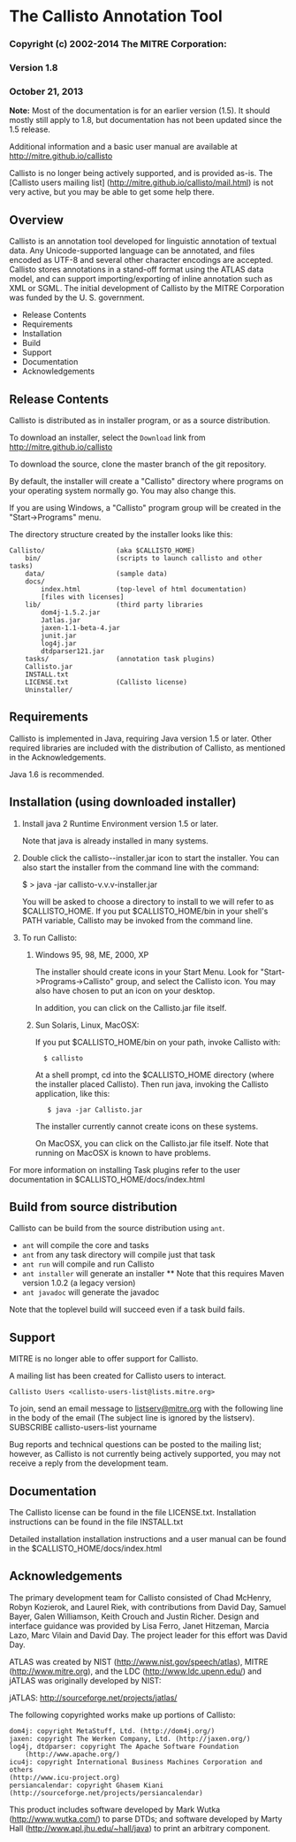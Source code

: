 # The Callisto Annotation Tool

### Copyright (c) 2002-2014 The MITRE Corporation:
### Version 1.8
### October 21, 2013

**Note:** Most of the documentation is for an earlier version (1.5).  It should
mostly still apply to 1.8, but documentation has not been updated since the
1.5 release.

Additional information and a basic user manual are available at http://mitre.github.io/callisto

Callisto is no longer being actively supported, and is provided as-is.  The [Callisto users mailing list] (http://mitre.github.io/callisto/mail.html) is not very active, but you may be able to get some help there.

## Overview

Callisto is an annotation tool developed for linguistic annotation of
textual data. Any Unicode-supported language can be annotated, and
files encoded as UTF-8 and several other character encodings are
accepted. Callisto stores annotations in a stand-off format using the
ATLAS data model, and can support importing/exporting of inline
annotation such as XML or SGML. The initial development of Callisto by
the MITRE Corporation was funded by the U. S. government.

 - Release Contents
 - Requirements
 - Installation
 - Build
 - Support
 - Documentation
 - Acknowledgements


## Release Contents

Callisto is distributed as in installer program, or as a source distribution.

To download an installer, select the `Download` link from http://mitre.github.io/callisto

To download the source, clone the master branch of the git repository.

By default, the installer will create a "Callisto" directory where
programs on your operating system normally go.  You may also change
this.

If you are using Windows, a "Callisto" program group will be created
in the "Start->Programs" menu.

The directory structure created by the installer looks like this:

```
Callisto/                  (aka $CALLISTO_HOME)
    bin/                   (scripts to launch callisto and other tasks)
    data/                  (sample data)
    docs/                   
        index.html         (top-level of html documentation)
        [files with licenses]
    lib/                   (third party libraries
        dom4j-1.5.2.jar
        Jatlas.jar
        jaxen-1.1-beta-4.jar
        junit.jar
        log4j.jar
        dtdparser121.jar
    tasks/                 (annotation task plugins)
    Callisto.jar
    INSTALL.txt
    LICENSE.txt            (Callisto license)
    Uninstaller/
```

## Requirements

Callisto is implemented in Java, requiring Java version 1.5 or later. Other
required libraries are included with the distribution of Callisto, as
mentioned in the Acknowledgements.

Java 1.6 is recommended.

## Installation (using downloaded installer)

1. Install java 2 Runtime Environment version 1.5 or later.

   Note that java is already installed in many systems.  

2. Double click the callisto-<version>-installer.jar icon to start the
   installer. You can also start the installer from the command line
   with the command:

   $ > java -jar callisto-v.v.v-installer.jar

   You will be asked to choose a directory to install to we will refer
   to as $CALLISTO_HOME.  If you put $CALLISTO_HOME/bin in your
   shell's PATH variable, Callisto may be invoked from the command
   line.

3. To run Callisto:

    1. Windows 95, 98, ME, 2000, XP

          The installer should create icons in your Start Menu. Look
          for "Start->Programs->Callisto" group, and select the
          Callisto icon. You may also have chosen to put an icon on
          your desktop.

          In addition, you can click on the Callisto.jar file itself.

    2. Sun Solaris, Linux, MacOSX:

          If you put $CALLISTO_HOME/bin on your path, invoke Callisto
          with:

             $ callisto

          At a shell prompt, cd into the $CALLISTO_HOME directory
          (where the installer placed Callisto).  Then run java,
          invoking the Callisto application, like this:

              $ java -jar Callisto.jar

          The installer currently cannot create icons on these
          systems.

          On MacOSX, you can click on the Callisto.jar file itself.
          Note that running on MacOSX is known to have problems.

For more information on installing Task plugins refer to the user
documentation in $CALLISTO_HOME/docs/index.html

## Build from source distribution
Callisto can be build from the source distribution using `ant`.  

* `ant` will compile the core and tasks 
* `ant` from any task directory will compile just that task
* `ant run` will compile and run Callisto
* `ant installer` will generate an installer
** Note that this requires Maven version 1.0.2 (a legacy version)
* `ant javadoc` will generate the javadoc

Note that the toplevel build will succeed even if a task build fails. 


## Support
MITRE is no longer able to offer support for Callisto.

A mailing list has been created for Callisto users to interact.

    Callisto Users <callisto-users-list@lists.mitre.org>

To join, send an email message to <listserv@mitre.org> with the following line in the body of the email (The subject line is ignored by the listserv). 
    SUBSCRIBE callisto-users-list yourname

Bug reports and technical questions can be posted to the mailing list; however, as Callisto is not currently being actively supported, you may not receive a reply from the development team. 


## Documentation

The Callisto license can be found in the file LICENSE.txt.
Installation instructions can be found in the file INSTALL.txt

Detailed installation installation instructions and a user manual can
be found in the $CALLISTO_HOME/docs/index.html


## Acknowledgements

The primary development team for Callisto consisted of Chad McHenry,
Robyn Kozierok, and Laurel Riek, with contributions from David Day,
Samuel Bayer, Galen Williamson, Keith Crouch and Justin Richer.
Design and interface guidance was provided by Lisa Ferro, Janet
Hitzeman, Marcia Lazo, Marc Vilain and David Day.  The project leader
for this effort was David Day.

ATLAS was created by NIST (http://www.nist.gov/speech/atlas), MITRE
(http://www.mitre.org), and the LDC (http://www.ldc.upenn.edu/) and
jATLAS was originally developed by NIST:

   jATLAS: http://sourceforge.net/projects/jatlas/

The following copyrighted works make up portions of Callisto:

    dom4j: copyright MetaStuff, Ltd. (http://dom4j.org/)
    jaxen: copyright The Werken Company, Ltd. (http://jaxen.org/)
    log4j, dtdparser: copyright The Apache Software Foundation 
        (http://www.apache.org/)
    icu4j: copyright International Business Machines Corporation and others
	(http://www.icu-project.org)
    persiancalendar: copyright Ghasem Kiani 
	(http://sourceforge.net/projects/persiancalendar)

This product includes software developed by Mark Wutka
(http://www.wutka.com/) to parse DTDs; and software developed
by Marty Hall (http://www.apl.jhu.edu/~hall/java) to print
an arbitrary component.
